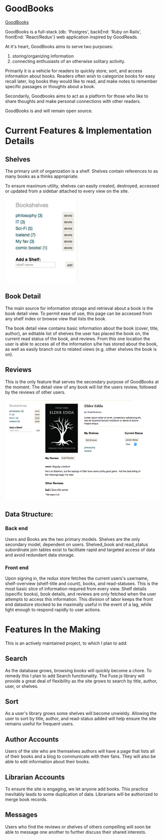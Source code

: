 # GoodBooks

<a href="http://goodbooks.heroku.com">GoodBooks</a>

GoodBooks is a full-stack {db: 'Postgres', backEnd: 'Ruby on Rails', frontEnd: 'React/Redux'} web application inspired by GoodReads.  

At it's heart, GoodBooks aims to serve two purposes:

1) storing/organizing information
2) connecting enthusiasts of an otherwise solitary activity.  

Primarily it is a vehicle for readers to quickly store, sort, and access information about books.  Readers often wish to categorize books for easy recall later, log books they would like to read, and make notes to remember specific passages or thoughts about a book.  

Secondarily, Goodbooks aims to act as a platform for those who like to share thoughts and make personal connections with other readers.

GoodBooks is and will remain open source.

# Current Features & Implementation Details

## Shelves
The primary unit of organization is a shelf.  Shelves contain references to as many books as a thinks appropriate.  

To ensure maximum utility, shelves can easily created, destroyed, accessed or updated from a sidebar attached to every view on the site.  

![Shelf Index Component](docs/wireframes/shelvesIndex.png)

## Book Detail
The main source for information storage and retrieval about a book is the book detail view.  To permit ease of use, this page can be accessed from any shelf index or browse view that lists the book.  

The book detail view contains basic information about the book (cover, title, author), an editable list of shelves the user has placed the book on,  the current read status of the book, and reviews.  From this one location the user is able to access all of the information s/he has stored about the book, as well as easily branch out to related views (e.g. other shelves the book is on).

## Reviews
This is the only feature that serves the secondary purpose of GoodBooks at the moment.  The detail view of any book will list the users review, followed by the reviews of other users.  

![Book Detail with reviews](docs/wireframes/bookDetail.png)

## Data Structure:

### Back end
Users and Books are the two primary models.  Shelves are the only secondary model, dependent on users.  Shelved_book and read_status subordinate join tables exist to facilitate rapid and targeted access of data and avoid redundant data storage.  

### Front end
Upon signing in, the redux store fetches the current users's username, shelf-overview (shelf-title and count), books, and read-statuses.  This is the most basic slice of information required from every view.  Shelf details (specific books), book details, and reviews are only fetched when the user attempts to access this information.  This division of labor keeps the front end datastore stocked to be maximally useful in the event of a lag, while light enough to respond rapidly to user actions.


# Features In the Making
This is an actively maintained project, to which I plan to add:

## Search
As the database grows, browsing books will quickly become a chore.  To remedy this I plan to add Search functionality.  The Fuse.js library will provide a great deal of flexibility as the site grows to search by title, author, user, or shelves.

## Sort
As a user's library grows some shelves will become unwieldy.  Allowing the user to sort by title, author, and read-status added will help ensure the site remains useful for frequent users.


## Author Accounts
Users of the site who are themselves authors will have a page that lists all of their books and a blog to communicate with their fans.  They will also be able to edit information about their books.  

## Librarian Accounts
To ensure the site is engaging, we let anyone add books.  This practice inevitably leads to some duplication of data.  Librarians will be authorized to merge book records.  

## Messages
Users who find the reviews or shelves of others compelling will soon be able to message one another to further discuss their shared interests.
